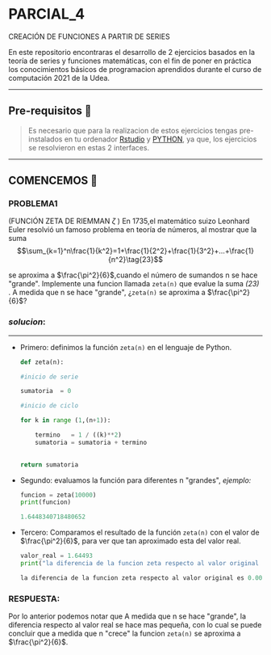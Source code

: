 # PARCIAL_4
CREACIÓN DE FUNCIONES A PARTIR DE SERIES



En este repositorio encontraras el desarrollo de  2 ejercicios basados en la teoría de  series y funciones matemáticas, con el fin de poner en práctica los conocimientos básicos de programacion aprendidos durante el curso de computación 2021 de la Udea.

------
## Pre-requisitos 📝

>Es necesario que para la realizacion de estos ejercicios tengas pre-instalados en tu ordenador [Rstudio](https://www.r-project.org/ "Rstudio") y [PYTHON](https://www.python.org/ "PYTHON"), ya que, los ejercicios se resolvieron en estas 2 interfaces.

_______________________
## COMENCEMOS 🚀
	
### **PROBLEMA1**

(FUNCIÓN ZETA DE RIEMMAN $\zeta$ ) En 1735,el matemático suizo Leonhard Euler resolvió un famoso problema en teoría de números, al mostrar que la suma
$$\sum_{k=1}^n\frac{1}{k^2}=1+\frac{1}{2^2}+\frac{1}{3^2}+...+\frac{1}{n^2}\tag{23}$$

se aproxima a $\frac{\pi^2}{6}$,cuando el número de sumandos n se hace "grande". Implemente una funcion llamada `zeta(n)` que evalue la suma *(23)* . A medida que n se hace "grande", ¿`zeta(n)` se aproxima a $\frac{\pi^2}{6}$?

### *solucion*:
________
- Primero: definimos la función `zeta(n)` en el lenguaje de Python.


    ``` python
    def zeta(n):

    #inicio de serie
    
    sumatoria  = 0

    #inicio de ciclo

    for k in range (1,(n+1)):

        termino   = 1 / ((k)**2)
        sumatoria = sumatoria + termino
      

    return sumatoria

    ```

- Segundo: evaluamos la función para diferentes n "grandes", *ejemplo:*
    ```python
    funcion = zeta(10000)
    print(funcion)
    ```
    ```python
    1.6448340718480652
    ```
- Tercero: Comparamos el resultado de la función `zeta(n)` con el valor de $\frac{\pi^2}{6}$, para ver que tan aproximado esta del valor real.

    ```python
    valor_real = 1.64493
    print("la diferencia de la funcion zeta respecto al valor original es %f"%(abs(funcion-valor_real)))
    ```
    ```python
    la diferencia de la funcion zeta respecto al valor original es 0.000096
    ```
    
### **RESPUESTA:**
Por lo anterior podemos notar que A medida que n se hace "grande", la diferencia respecto al valor real se hace mas 
pequeña, con lo cual se puede concluir que a medida que n "crece" la funcion `zeta(n)` se aproxima a $\frac{\pi^2}{6}$.







      





